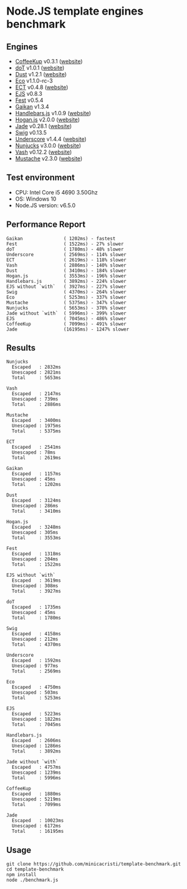 # Node.JS template engines benchmark

## Engines

- [CoffeeKup](https://github.com/mauricemach/coffeekup) v0.3.1 ([website](http://coffeekup.org/))
- [doT](https://github.com/olado/doT) v1.0.1 ([website](http://olado.github.com/doT/))
- [Dust](https://github.com/linkedin/dustjs) v1.2.1 ([website](http://linkedin.github.com/dustjs/))
- [Eco](https://github.com/sstephenson/eco) v1.1.0-rc-3
- [ECT](https://github.com/baryshev/ect) v0.4.8 ([website](http://ectjs.com/))
- [EJS](https://github.com/visionmedia/ejs) v0.8.3
- [Fest](https://github.com/mailru/fest) v0.5.4
- [Gaikan](https://github.com/Deathspike/gaikan) v1.3.4
- [Handlebars.js](https://github.com/wycats/handlebars.js/) v1.0.9 ([website](http://handlebarsjs.com/))
- [Hogan.js](https://github.com/twitter/hogan.js) v2.0.0 ([website](http://twitter.github.com/hogan.js/))
- [Jade](https://github.com/visionmedia/jade) v0.28.1 ([website](http://jade-lang.com/))
- [Swig](https://github.com/paularmstrong/swig) v0.13.5
- [Underscore](https://github.com/documentcloud/underscore) v1.4.4 ([website](http://underscorejs.org/))
- [Nunjucks](https://github.com/mozilla/nunjucks) v3.0.0 ([website](https://mozilla.github.io/nunjucks/))
- [Vash](https://github.com/kirbysayshi/vash) v0.12.2 ([website](https://github.com/kirbysayshi/vash/))
- [Mustache](https://github.com/janl/mustache.js) v2.3.0 ([website](https://github.com/janl/mustache.js/))

## Test environment

- CPU: Intel Core i5 4690 3.50Ghz
- OS: Windows 10
- Node.JS version: v6.5.0

## Performance Report
	Gaikan               ( 1202ms) - fastest
	Fest                 ( 1522ms) - 27% slower
	doT                  ( 1780ms) - 48% slower
	Underscore           ( 2569ms) - 114% slower
	ECT                  ( 2619ms) - 118% slower
	Vash                 ( 2886ms) - 140% slower
	Dust                 ( 3410ms) - 184% slower
	Hogan.js             ( 3553ms) - 196% slower
	Handlebars.js        ( 3892ms) - 224% slower
	EJS without `with`   ( 3927ms) - 227% slower
	Swig                 ( 4370ms) - 264% slower
	Eco                  ( 5253ms) - 337% slower
	Mustache             ( 5375ms) - 347% slower
	Nunjucks             ( 5653ms) - 370% slower
	Jade without `with`  ( 5996ms) - 399% slower
	EJS                  ( 7045ms) - 486% slower
	CoffeeKup            ( 7099ms) - 491% slower
	Jade                 (16195ms) - 1247% slower

## Results

	Nunjucks
	  Escaped   : 2832ms
	  Unescaped : 2821ms
	  Total     : 5653ms

	Vash
	  Escaped   : 2147ms
	  Unescaped : 739ms
	  Total     : 2886ms

	Mustache
	  Escaped   : 3400ms
	  Unescaped : 1975ms
	  Total     : 5375ms

	ECT
	  Escaped   : 2541ms
	  Unescaped : 78ms
	  Total     : 2619ms

	Gaikan
	  Escaped   : 1157ms
	  Unescaped : 45ms
	  Total     : 1202ms

	Dust
	  Escaped   : 3124ms
	  Unescaped : 286ms
	  Total     : 3410ms

	Hogan.js
	  Escaped   : 3248ms
	  Unescaped : 305ms
	  Total     : 3553ms

	Fest
	  Escaped   : 1318ms
	  Unescaped : 204ms
	  Total     : 1522ms

	EJS without `with`
	  Escaped   : 3619ms
	  Unescaped : 308ms
	  Total     : 3927ms

	doT
	  Escaped   : 1735ms
	  Unescaped : 45ms
	  Total     : 1780ms

	Swig
	  Escaped   : 4158ms
	  Unescaped : 212ms
	  Total     : 4370ms

	Underscore
	  Escaped   : 1592ms
	  Unescaped : 977ms
	  Total     : 2569ms

	Eco
	  Escaped   : 4750ms
	  Unescaped : 503ms
	  Total     : 5253ms

	EJS
	  Escaped   : 5223ms
	  Unescaped : 1822ms
	  Total     : 7045ms

	Handlebars.js
	  Escaped   : 2606ms
	  Unescaped : 1286ms
	  Total     : 3892ms

	Jade without `with`
	  Escaped   : 4757ms
	  Unescaped : 1239ms
	  Total     : 5996ms

	CoffeeKup
	  Escaped   : 1880ms
	  Unescaped : 5219ms
	  Total     : 7099ms

	Jade
	  Escaped   : 10023ms
	  Unescaped : 6172ms
	  Total     : 16195ms

## Usage

	git clone https://github.com/minicacristi/template-benchmark.git
	cd template-benchmark
	npm install
	node ./benchmark.js
